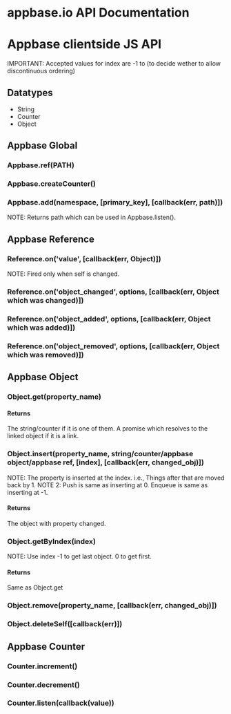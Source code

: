 # appbase.io API Documentation

# Appbase clientside JS API

IMPORTANT: Accepted values for index are -1 to (to decide wether to allow discontinuous ordering)

## Datatypes
  * String
  * Counter
  * Object

## Appbase Global

### Appbase.ref(PATH)

### Appbase.createCounter()

### Appbase.add(namespace, [primary_key], [callback(err, path)])
  NOTE: Returns path which can be used in Appbase.listen().

## Appbase Reference

### Reference.on('value', [callback(err, Object)])
  NOTE: Fired only when self is changed.

### Reference.on('object_changed', options, [callback(err, Object which was changed)])

### Reference.on('object_added', options, [callback(err, Object which was added)])

### Reference.on('object_removed', options, [callback(err, Object which was removed)])

## Appbase Object

### Object.get(property_name)

#### Returns
  The string/counter if it is one of them. A promise which resolves to the linked object if it is a link.

### Object.insert(property_name, string/counter/appbase object/appbase ref, [index], [callback(err, changed_obj)])
  NOTE: The property is inserted at the index. i.e., Things after that are moved back by 1.
  NOTE 2: Push is same as inserting at 0. Enqueue is same as inserting at -1.

#### Returns
  The object with property changed.

### Object.getByIndex(index)
  NOTE: Use index -1 to get last object. 0 to get first.

#### Returns
  Same as Object.get

### Object.remove(property_name, [callback(err, changed_obj)])

### Object.deleteSelf([callback(err)])

## Appbase Counter

### Counter.increment()

### Counter.decrement()

### Counter.listen(callback(value))